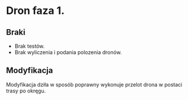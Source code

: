 # Dron faza 1.


## Braki
- Brak testów.
- Brak wyliczenia i podania polozenia dronów.

## Modyfikacja
Modyfikacja dziła w sposób poprawny wykonuje przelot drona w postaci trasy po okręgu.
